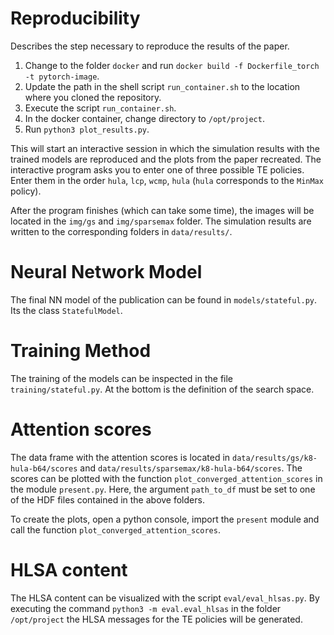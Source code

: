# Reproducibility

Describes the step necessary to reproduce the results of the paper.

1) Change to the folder `docker` and run `docker build -f Dockerfile_torch -t pytorch-image`.
2) Update the path in the shell script `run_container.sh` to the location where you cloned the repository.
3) Execute the script `run_container.sh`.
4) In the docker container, change directory to `/opt/project`.
5) Run `python3 plot_results.py`.

This will start an interactive session in which the simulation results with the
trained models are reproduced and the plots from the paper recreated. The interactive
program asks you to enter one of three possible TE policies. Enter them in the order
`hula`, `lcp`, `wcmp`, `hula` (`hula` corresponds to the `MinMax` policy).

After the program finishes (which can take some time), the images will be located
in the `img/gs` and `img/sparsemax` folder. The simulation results are written to
the corresponding folders in `data/results/`.


# Neural Network Model
The final NN model of the publication can be found in `models/stateful.py`. Its the
class `StatefulModel`.


# Training Method
The training of the models can be inspected in the file `training/stateful.py`. At
the bottom is the definition of the search space.

# Attention scores
The data frame with the attention scores is located in `data/results/gs/k8-hula-b64/scores` and `data/results/sparsemax/k8-hula-b64/scores`.
The scores can be plotted with the function `plot_converged_attention_scores` in the module `present.py`. Here, the argument `path_to_df` must
be set to one of the HDF files contained in the above folders.

To create the plots, open a python console, import the `present` module and call the function `plot_converged_attention_scores`.

# HLSA content
The HLSA content can be visualized with the script `eval/eval_hlsas.py`. By executing the
command `python3 -m eval.eval_hlsas` in the folder `/opt/project` the HLSA messages for the
TE policies will be generated.
